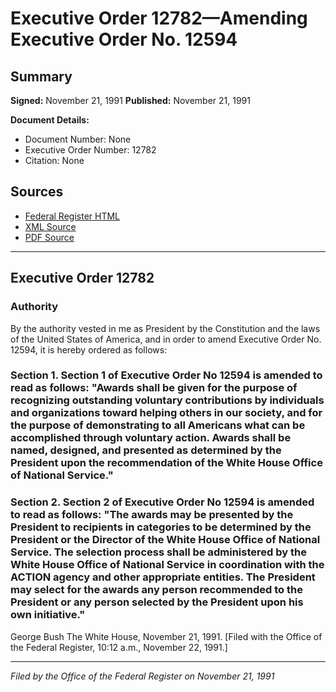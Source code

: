 # Executive Order 12782—Amending Executive Order No. 12594

## Summary

**Signed:** November 21, 1991
**Published:** November 21, 1991

**Document Details:**
- Document Number: None
- Executive Order Number: 12782
- Citation: None

## Sources
- [Federal Register HTML](https://www.presidency.ucsb.edu/documents/executive-order-12782-amending-executive-order-no-12594)
- [XML Source](None)
- [PDF Source](None)

---

## Executive Order 12782

### Authority

By the authority vested in me as President by the Constitution and the laws of the United States of America, and in order to amend Executive Order No. 12594, it is hereby ordered as follows:
### Section 1. Section 1 of Executive Order No 12594 is amended to read as follows: "Awards shall be given for the purpose of recognizing outstanding voluntary contributions by individuals and organizations toward helping others in our society, and for the purpose of demonstrating to all Americans what can be accomplished through voluntary action. Awards shall be named, designed, and presented as determined by the President upon the recommendation of the White House Office of National Service."

### Section 2. Section 2 of Executive Order No 12594 is amended to read as follows: "The awards may be presented by the President to recipients in categories to be determined by the President or the Director of the White House Office of National Service. The selection process shall be administered by the White House Office of National Service in coordination with the ACTION agency and other appropriate entities. The President may select for the awards any person recommended to the President or any person selected by the President upon his own initiative."

George Bush
The White House,
November 21, 1991.
[Filed with the Office of the Federal Register, 10:12 a.m., November 22, 1991.]

---

*Filed by the Office of the Federal Register on November 21, 1991*
